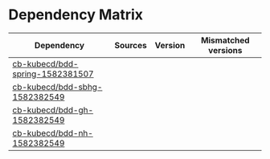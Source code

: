 # Dependency Matrix

Dependency | Sources | Version | Mismatched versions
---------- | ------- | ------- | -------------------
[cb-kubecd/bdd-spring-1582381507](https://github.com/cb-kubecd/bdd-spring-1582381507.git) |  | []() | 
[cb-kubecd/bdd-sbhg-1582382549](https://github.com/cb-kubecd/bdd-sbhg-1582382549.git) |  | []() | 
[cb-kubecd/bdd-gh-1582382549](https://github.com/cb-kubecd/bdd-gh-1582382549.git) |  | []() | 
[cb-kubecd/bdd-nh-1582382549](https://github.com/cb-kubecd/bdd-nh-1582382549.git) |  | []() | 
